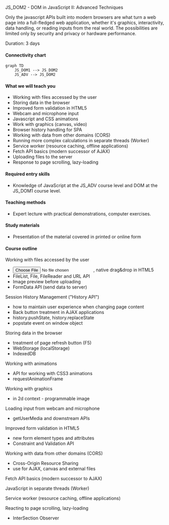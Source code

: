 JS_DOM2 - DOM in JavaScript II: Advanced Techniques

Only the javascript APIs built into modern browsers are what turn a web page into a full-fledged web application, whether it's graphics, interactivity, data handling, or reading inputs from the real world. The possibilities are limited only by security and privacy or hardware performance.

Duration: 3 days

#### Connectivity chart
```mermaid
graph TD
    JS_DOM1 --> JS_DOM2
    JS_ADV --> JS_DOM2
```

#### What we will teach you
* Working with files accessed by the user
* Storing data in the browser
* Improved form validation in HTML5
* Webcam and microphone input
* Javascript and CSS animations
* Work with graphics (canvas, video)
* Browser history handling for SPA
* Working with data from other domains (CORS)
* Running more complex calculations in separate threads (Worker)
* Service worker (resource caching, offline applications)
* Fetch API basics (modern successor of AJAX)
* Uploading files to the server
* Response to page scrolling, lazy-loading

#### Required entry skills
* Knowledge of JavaScript at the JS_ADV course level and DOM at the JS_DOM1 course level.

#### Teaching methods
* Expert lecture with practical demonstrations, computer exercises.

#### Study materials
* Presentation of the material covered in printed or online form

#### Course outline
Working with files accessed by the user
* <input type="file">, native drag&drop in HTML5
* FileList, File, FileReader and URL API 
* Image preview before uploading
* FormData API (send data to server)

Session History Management ("History API")
* how to maintain user experience when changing page content
* Back button treatment in AJAX applications
* history.pushState, history.replaceState
* popstate event on window object

Storing data in the browser
* treatment of page refresh button (F5)
* WebStorage (localStorage)
* IndexedDB

Working with animations
* API for working with CSS3 animations
* requestAnimationFrame

Working with graphics 
* <canvas> in 2d context - programmable image

Loading input from webcam and microphone
* getUserMedia and downstream APIs

Improved form validation in HTML5
* new form element types and attributes
* Constraint and Validation API

Working with data from other domains (CORS)
* Cross-Origin Resource Sharing
* use for AJAX, canvas and external files

Fetch API basics (modern successor to AJAX)

JavaScript in separate threads (Worker)

Service worker (resource caching, offline applications)

Reacting to page scrolling, lazy-loading
* InterSection Observer

